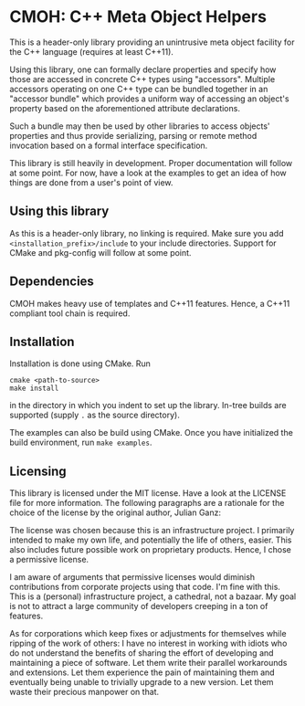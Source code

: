 CMOH: C++ Meta Object Helpers
=============================

This is a header-only library providing an unintrusive meta object facility for
the C++ language (requires at least C++11).

Using this library, one can formally declare properties and specify how those
are accessed in concrete C++ types using "accessors". Multiple accessors
operating on one C++ type can be bundled together in an "accessor bundle"
which provides a uniform way of accessing an object's property based on the
aforementioned attribute declarations.

Such a bundle may then be used by other libraries to access objects' properties
and thus provide serializing, parsing or remote method invocation based on a
formal interface specification.

This library is still heavily in development. Proper documentation will follow
at some point. For now, have a look at the examples to get an idea of how things
are done from a user's point of view.


Using this library
------------------

As this is a header-only library, no linking is required. Make sure you add
`<installation_prefix>/include` to your include directories. Support for CMake
and pkg-config will follow at some point.


Dependencies
------------

CMOH makes heavy use of templates and C++11 features. Hence, a C++11 compliant
tool chain is required.


Installation
------------

Installation is done using CMake. Run

```
cmake <path-to-source>
make install
```
in the directory in which you indent to set up the library. In-tree builds are
supported (supply `.` as the source directory).

The examples can also be build using CMake. Once you have initialized the build
environment, run `make examples`.


Licensing
---------

This library is licensed under the MIT license. Have a look at the LICENSE file
for more information. The following paragraphs are a rationale for the choice of
the license by the original author, Julian Ganz:

The license was chosen because this is an infrastructure project. I primarily
intended to make my own life, and potentially the life of others, easier. This
also includes future possible work on proprietary products. Hence, I chose a
permissive license.

I am aware of arguments that permissive licenses would diminish contributions
from corporate projects using that code. I'm fine with this. This is a
(personal) infrastructure project, a cathedral, not a bazaar. My goal is not to
attract a large community of developers creeping in a ton of features.

As for corporations which keep fixes or adjustments for themselves while ripping
of the work of others: I have no interest in working with idiots who do not
understand the benefits of sharing the effort of developing and maintaining a
piece of software. Let them write their parallel workarounds and extensions. Let
them experience the pain of maintaining them and eventually being unable to
trivially upgrade to a new version. Let them waste their precious manpower on
that.


